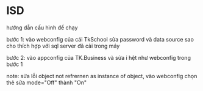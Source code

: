 # ISD

hướng dẫn cấu hình để chạy

bước 1: vào webconfig của cái TkSchool sửa password và data source sao cho thích hợp với sql server đã cài trong máy

bước 2: vào appconfig của TK.Business và sửa i hệt như webconfig trong bước 1

note: sửa lỗi object not refrernen as instance of object, vào webconfig chọn thẻ
<customErrors mode="Off" defaultRedirect="~/Views/Error/ErrorCommon">
      <error redirect="~/Error/ErrorCommon/" statusCode="404" />
    </customErrors>
sửa mode="Off" thành "On"
